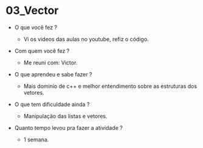 # 03_Vector

* O que você fez ? 
	* Vi os videos das aulas no youtube, refiz o código.

* Com quem você fez ?
	* Me reuni com: Victor. 

* O que aprendeu e sabe fazer ?
	* Mais dominio de c++ e melhor entendimento sobre as estruturas dos vetores.

* O que tem dificuldade ainda ?
	* Manipulação das listas e vetores.

* Quanto tempo levou pra fazer a atividade ?
	* 1 semana.

